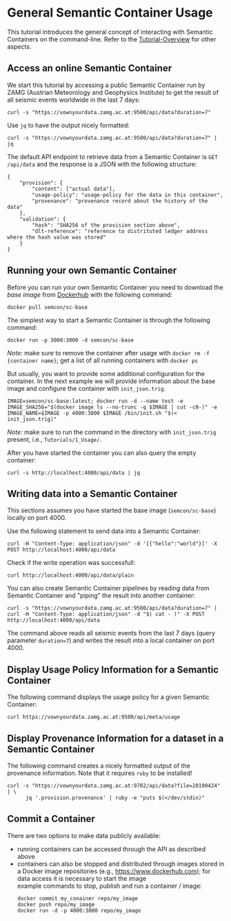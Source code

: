 # General Semantic Container Usage

This tutorial introduces the general concept of interacting with Semantic Containers on the command-line. Refer to the [Tutorial-Overview](https://github.com/sem-con/Tutorials) for other aspects.

## Access an online Semantic Container  

We start this tutorial by accessing a public Semantic Container run by ZAMG (Austrian Meteorology and Geophysics Institute) to get the result of all seismic events worldwide in the last 7 days:

```console
curl -s "https://vownyourdata.zamg.ac.at:9500/api/data?duration=7"
```  

Use `jq` to have the output nicely formatted:

```console
curl -s "https://vownyourdata.zamg.ac.at:9500/api/data?duration=7" | jq
```  

The default API endpoint to retrieve data from a Semantic Container is `GET /api/data` and the response is a JSON with the following structure:  

```
{  
    "provision": {  
        "content": ["actual data"],  
        "usage-policy": "usage-policy for the data in this container",  
        "provenance": "provenance record about the history of the data"  
    },  
    "validation": {  
        "hash": "SHA256 of the provision section above",  
        "dlt-reference": "reference to distrituted ledger address where the hash value was stored"  
    }  
}
```  


## Running your own Semantic Container

Before you can run your own Semantic Container you need to download the *base image* from [Dockerhub](https://hub.docker.com/r/semcon/sc-base/) with the following command:  

```console
docker pull semcon/sc-base
```  

The simplest way to start a Semantic Container is through the following command:

```console
docker run -p 3000:3000 -d semcon/sc-base
```  

*Note:* make sure to remove the container after usage with `docker rm -f {container name}`; get a list of all running containers with `docker ps`

But usually, you want to provide some additional configuration for the container. In the next example we will provide information about the base image and configure the container with `init_json.trig`.

```console
IMAGE=semcon/sc-base:latest; docker run -d --name test -e IMAGE_SHA256="$(docker image ls --no-trunc -q $IMAGE | cut -c8-)" -e IMAGE_NAME=$IMAGE -p 4000:3000 $IMAGE /bin/init.sh "$(< init_json.trig)"
```  

*Note:* make sure to run the command in the directory with `init_json.trig` present, i.e., `Tutorials/1_Usage/`.

After you have started the container you can also query the empty container:

```console
curl -s http://localhost:4000/api/data | jq
```

## Writing data into a Semantic Container

This sections assumes you have started the base image (`semcon/sc-base`) locally on port 4000.

Use the following statement to send data into a Semantic Container:

```console
curl -H "Content-Type: application/json" -d '[{"hello":"world"}]' -X POST http://localhost:4000/api/data
```

Check if the write operation was successfull:  

```console
curl http://localhost:4000/api/data/plain
```

You can also create Semantic Container pipelines by reading data from Semantic Container and "piping" the result into another container:

```console
curl -s "https://vownyourdata.zamg.ac.at:9500/api/data?duration=7" | curl -H "Content-Type: application/json" -d "$( cat - )" -X POST http://localhost:4000/api/data
```  

The command above reads all seismic events from the last 7 days (query parameter `duration=7`) and writes the result into a local container on port 4000.

## Display Usage Policy Information for a Semantic Container

The following command displays the usage policy for a given Semantic Container:

```console
curl https://vownyourdata.zamg.ac.at:9500/api/meta/usage
```


## Display Provenance Information for a dataset in a Semantic Container

The following command creates a nicely formatted output of the provenance information. Note that it requires `ruby` to be installed!

```console
curl -s "https://vownyourdata.zamg.ac.at:9702/api/data?file=20190424" | \ 
      jq '.provision.provenance' | ruby -e "puts $(</dev/stdin)"
```

## Commit a Container    

There are two options to make data publicly available:    

* running containers can be accessed through the API as described above    
* containers can also be stopped and distributed through images stored in a Docker image repositories (e.g., https://www.dockerhub.com); for data access it is necessary to start the image    
    example commands to stop, publish and run a container / image:    
    ```console
    docker commit my_conainer repo/my_image
    docker push repo/my_image
    docker run -d -p 4000:3000 repo/my_image
    ```
